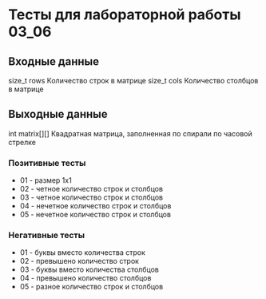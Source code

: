 # Тесты для лабораторной работы 03_06
## Входные данные
size_t rows
Количество строк в матрице
size_t cols
Количество столбцов в матрице

## Выходные данные
int matrix[][]
Квадратная матрица, заполненная по спирали по часовой стрелке 

### Позитивные тесты
- 01 - размер 1х1
- 02 - четное количество строк и столбцов
- 03 - четное количество строк и столбцов
- 04 - нечетное количество строк и столбцов
- 05 - нечетное количество строк и столбцов

### Негативные тесты
- 01 - буквы вместо количества строк
- 02 - превышено количество строк
- 03 - буквы вместо количества столбцов
- 04 - превышено количество столбцов
- 05 - разное количество строк и столбцов
